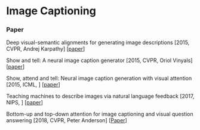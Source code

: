 # Image Captioning

### Paper

Deep visual-semantic alignments for generating image descriptions \[2015, CVPR, Andrej Karpathy\] \[[paper](https://www.cv-foundation.org/openaccess/content_cvpr_2015/papers/Karpathy_Deep_Visual-Semantic_Alignments_2015_CVPR_paper.pdf)\]

Show and tell: A neural image caption generator \[2015, CVPR, Oriol Vinyals\] \[[paper](https://www.cv-foundation.org/openaccess/content_cvpr_2015/papers/Vinyals_Show_and_Tell_2015_CVPR_paper.pdf)\]

Show, attend and tell: Neural image caption generation with visual attention \[2015, ICML, \] \[[paper](http://proceedings.mlr.press/v37/xuc15.pdf)\]

Teaching machines to describe images via natural language feedback \[2017, NIPS, \] \[[paper](http://www.cs.cmu.edu/~jeanoh/16-785/papers/ling-nips2017-nl-feedback.pdf)\]

Bottom-up and top-down attention for image captioning and visual question answering \[2018, CVPR, Peter Anderson\] \[[Paper](http://openaccess.thecvf.com/content_cvpr_2018/papers/Anderson_Bottom-Up_and_Top-Down_CVPR_2018_paper.pdf)\]

